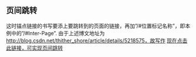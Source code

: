 
## 页间跳转
这时锚点链接的书写要添上要跳转到的页面的链接，再加”/#位置标记名称”，即本例中的”/#Inter-Page”. 
由于上述博文地址为 http://blog.csdn.net/thither_shore/article/details/5218575，故写作
[现在点击此链接，可实现页间跳转](http://blog.csdn.net/thither_shore/article/details/52185758/#jump)
